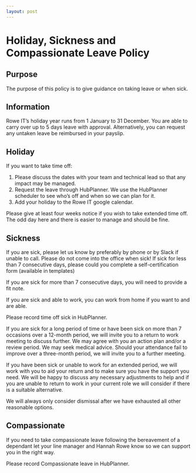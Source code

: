 ```yaml
---
layout: post
---
```


# Holiday, Sickness and Compassionate Leave Policy 

## Purpose 

The purpose of this policy is to give guidance on taking leave or when sick. 

## Information 

Rowe IT’s holiday year runs from 1 January to 31 December. You are able to carry over up to 5 days leave with approval. Alternatively, you can request any untaken leave be reimbursed in your payslip. 

## Holiday 

If you want to take time off: 

1. Please discuss the dates with your team and technical lead so that any impact may be managed. 
2. Request the leave through HubPlanner. We use the HubPlanner scheduler to see who’s off and when so we can plan for it. 
3. Add your holiday to the Rowe IT google calendar. 

Please give at least four weeks notice if you wish to take extended time off. The odd day here and there is easier to manage and should be fine. 

## Sickness 

If you are sick, please let us know by preferably by phone or by Slack if unable to call. Please do not come into the office when sick! If sick for less than 7 consecutive days, please could you complete a self-certification form (available in templates) 

If you are sick for more than 7 consecutive days, you will need to provide a fit note. 

If you are sick and able to work, you can work from home if you want to and are able. 

Please record time off sick in HubPlanner. 

If you are sick for a long period of time or have been sick on more than 7 occasions over a 12-month period, we will invite you to a return to work meeting to discuss further. We may agree with you an action plan and/or a review period. We may seek medical advice. Should your attendance fail to improve over a three-month period, we will invite you to a further meeting. 

If you have been sick or unable to work for an extended period, we will work with you to aid your return and to make sure you have the support you need. We will be happy to discuss any necessary adjustments to help and if you are unable to return to work in your current role we will consider if there is a suitable alternative. 

We will always only consider dismissal after we have exhausted all other reasonable options. 

## Compassionate 

If you need to take compassionate leave following the bereavement of a dependant let your line manager and Hannah Rowe know so we can support you in the right way. 

Please record Compassionate leave in HubPlanner. 

